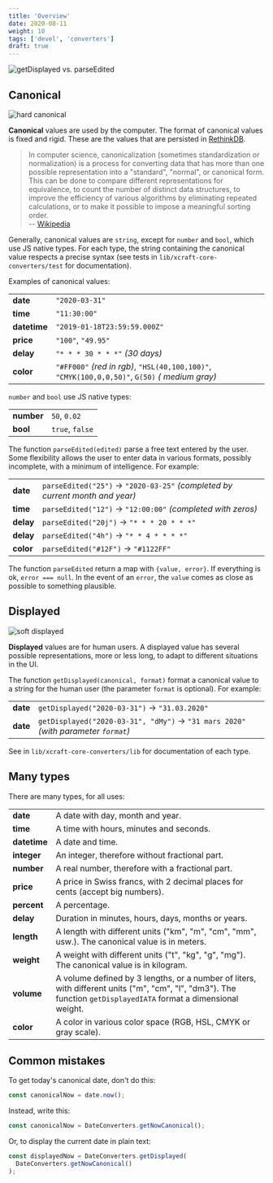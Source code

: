 ```yaml
---
title: 'Overview'
date: 2020-08-11
weight: 10
tags: ['devel', 'converters']
draft: true
---
```


![getDisplayed vs. parseEdited](/img/converters.overview.png?classes=blackprint)

## Canonical

![hard canonical](/img/converters.hard.png?classes=blackprint)

**Canonical** values are used by the computer. The format of canonical values is
fixed and rigid. These are the values that are persisted in [RethinkDB][1].

> In computer science, canonicalization (sometimes standardization or
> normalization) is a process for converting data that has more than one
> possible representation into a "standard", "normal", or canonical form. This
> can be done to compare different representations for equivalence, to count the
> number of distinct data structures, to improve the efficiency of various
> algorithms by eliminating repeated calculations, or to make it possible to
> impose a meaningful sorting order.  
> -- [Wikipedia][2]

Generally, canonical values are `string`, except for `number` and `bool`, which
use JS native types. For each type, the string containing the canonical value
respects a precise syntax (see tests in `lib/xcraft-core-converters/test` for
documentation).

Examples of canonical values:

|              |                                                                                                |
| ------------ | ---------------------------------------------------------------------------------------------- |
| **date**     | `"2020-03-31"`                                                                                 |
| **time**     | `"11:30:00"`                                                                                   |
| **datetime** | `"2019-01-18T23:59:59.000Z"`                                                                   |
| **price**    | `"100"`, `"49.95"`                                                                             |
| **delay**    | `"* * * 30 * * *"` _(30 days)_                                                                 |
| **color**    | `"#FF000"` _(red in rgb)_, `"HSL(40,100,100)"`, `"CMYK(100,0,0,50)"`, `G(50)` _( medium gray)_ |

`number` and `bool` use JS native types:

|            |                 |
| ---------- | --------------- |
| **number** | `50`, `0.02`    |
| **bool**   | `true`, `false` |

The function `parseEdited(edited)` parse a free text entered by the user. Some
flexibility allows the user to enter data in various formats, possibly
incomplete, with a minimum of intelligence. For example:

|           |                                                                              |
| --------- | ---------------------------------------------------------------------------- |
| **date**  | `parseEdited("25")` → `"2020-03-25"` _(completed by current month and year)_ |
| **time**  | `parseEdited("12")` → `"12:00:00"` _(completed with zeros)_                  |
| **delay** | `parseEdited("20j")` → `"* * * 20 * * *"`                                    |
| **delay** | `parseEdited("4h")` → `"* * 4 * * * *"`                                      |
| **color** | `parseEdited("#12F")` → `"#1122FF"`                                          |

The function `parseEdited` return a map with `{value, error}`. If everything is
ok, `error === null`. In the event of an `error`, the `value` comes as close as
possible to something plausible.

## Displayed

![soft displayed](/img/converters.soft.png?classes=blackprint)

**Displayed** values are for human users. A displayed value has several possible
representations, more or less long, to adapt to different situations in the UI.

The function `getDisplayed(canonical, format)` format a canonical value to a
string for the human user (the parameter `format` is optional). For example:

|          |                                                                                    |
| -------- | ---------------------------------------------------------------------------------- |
| **date** | `getDisplayed("2020-03-31")` → `"31.03.2020"`                                      |
| **date** | `getDisplayed("2020-03-31", "dMy")` → `"31 mars 2020"` _(with parameter `format`)_ |

See in `lib/xcraft-core-converters/lib` for documentation of each type.

## Many types

There are many types, for all uses:

|              |                                                                                                                                                                  |
| ------------ | ---------------------------------------------------------------------------------------------------------------------------------------------------------------- |
| **date**     | A date with day, month and year.                                                                                                                                 |
| **time**     | A time with hours, minutes and seconds.                                                                                                                          |
| **datetime** | A date and time.                                                                                                                                                 |
| **integer**  | An integer, therefore without fractional part.                                                                                                                   |
| **number**   | A real number, therefore with a fractional part.                                                                                                                 |
| **price**    | A price in Swiss francs, with 2 decimal places for cents (accept big numbers).                                                                                   |
| **percent**  | A percentage.                                                                                                                                                    |
| **delay**    | Duration in minutes, hours, days, months or years.                                                                                                               |
| **length**   | A length with different units ("km", "m", "cm", "mm", usw.). The canonical value is in meters.                                                                   |
| **weight**   | A weight with different units ("t", "kg", "g", "mg"). The canonical value is in kilogram.                                                                        |
| **volume**   | A volume defined by 3 lengths, or a number of liters, with different units ("m", "cm", "l", "dm3"). The function `getDisplayedIATA` format a dimensional weight. |
| **color**    | A color in various color space (RGB, HSL, CMYK or gray scale).                                                                                                   |

## Common mistakes

To get today's canonical date, don't do this:

```js
const canonicalNow = date.now();
```

Instead, write this:

```js
const canonicalNow = DateConverters.getNowCanonical();
```

Or, to display the current date in plain text:

```js
const displayedNow = DateConverters.getDisplayed(
  DateConverters.getNowCanonical()
);
```

[1]: https://rethinkdb.com/
[2]: https://en.wikipedia.org/wiki/Canonicalization
